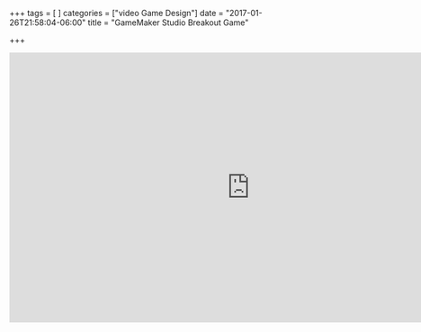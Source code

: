 +++
tags = [
]
categories = ["video Game Design"]
date = "2017-01-26T21:58:04-06:00"
title = "GameMaker Studio Breakout Game"

+++
<div class="embed-responsive embed-responsive-16by9">
<iframe width="853" height="480" src="https://www.youtube.com/embed/videoseries?list=PLTZoMpB5Z4aB1qOiOp02KxHxX9NlJqS52" frameborder="0" allowfullscreen></iframe>
</div>